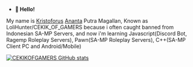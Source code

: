 - **👋 Hello!**

My name is [Kristoforus](https://id.wikipedia.org/wiki/Kristoforus) [Ananta](https://www.tentangnama.com/arti-nama/ananta/) Putra Magallan, Known as LoliHunter/CEKIK_OF_GAMERS because i often caught banned from Indonesian SA-MP Servers, and now i'm learning Javascript(Discord Bot, Ragemp Roleplay Servers), Pawn(SA-MP Roleplay Servers), C++(SA-MP Client PC and Android/Mobile)


[![CEKIKOFGAMERS GitHub stats](https://github-readme-stats.vercel.app/api?username=CEKIKOFGAMERS)](https://github.com/anuraghazra/github-readme-stats)
